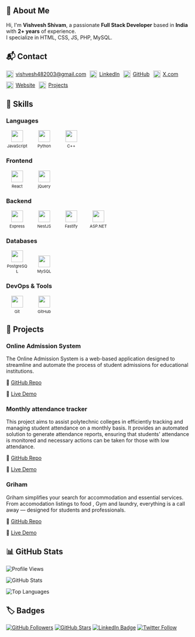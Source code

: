 ## 👋 About Me

Hi, I'm **Vishvesh Shivam**, a passionate **Full Stack Developer** based in **India** with **2+ years** of experience. <br/>I specialize in HTML, CSS, JS, PHP, MySQL.

## 📬 Contact
<div style="height:fit-content;display:flex;flex-wrap:wrap; gap: 10px;"><span style="display:inline-flex;align-items:center;gap:6px;height:20px;">
      <img src="https://cdn-icons-png.flaticon.com/128/15889/15889542.png" width="20" height="20" />
      <a href="mailto:vishvesh482003@gmail.com">vishvesh482003@gmail.com</a>
    </span>

<span style="display:inline-flex;align-items:center;gap:6px;height:20px;">
      <img src="https://cdn-icons-png.flaticon.com/512/145/145807.png" width="20" height="20" />
      <a href="https://www.linkedin.com/in/iamvishveshs">LinkedIn</a>
    </span>

<span style="display:inline-flex;align-items:center;gap:6px;height:20px;">
      <img src="https://cdn-icons-png.flaticon.com/128/2111/2111432.png" width="20" height="20" />
      <a href="https://github.com/iamvishveshs">GitHub</a>
    </span>

<span style="display:inline-flex;align-items:center;gap:6px;height:20px;">
      <img src="https://cdn-icons-png.flaticon.com/128/5969/5969020.png" width="20" height="20" />
      <a href="https://x.com/imvishveshs">X.com</a>
    </span>

<span style="display:inline-flex;align-items:center;gap:6px;height:20px;">
      <img src="https://cdn-icons-png.flaticon.com/128/10453/10453141.png" width="20" height="20" />
      <a href="https://thevshub.in">Website</a>
    </span>

<span style="display:inline-flex;align-items:center;gap:6px;height:20px;">
          <img src="https://cdn-icons-png.flaticon.com/128/4050/4050385.png" width="20" height="20" />
          <a href="https://projects.thevshub.in">Projects</a>
        </span>

</div>

## 🧠 Skills

### Languages

<span style="display:inline-block;text-align:center;width:60px;margin-right:10px;">
  <img src="https://cdn.simpleicons.org/javascript" width="32" height="32" style="display:block;margin:0 auto;" />
  <span style="font-size:11px;display:block;margin-top:4px;">JavaScript</span>
</span>
<span style="display:inline-block;text-align:center;width:60px;margin-right:10px;">
  <img src="https://cdn.simpleicons.org/python" width="32" height="32" style="display:block;margin:0 auto;" />
  <span style="font-size:11px;display:block;margin-top:4px;">Python</span>
</span>
<span style="display:inline-block;text-align:center;width:60px;margin-right:10px;">
  <img src="https://cdn.simpleicons.org/cplusplus" width="32" height="32" style="display:block;margin:0 auto;" />
  <span style="font-size:11px;display:block;margin-top:4px;">C++</span>
</span>

### Frontend

<span style="display:inline-block;text-align:center;width:60px;margin-right:10px;">
  <img src="https://cdn.simpleicons.org/react" width="32" height="32" style="display:block;margin:0 auto;" />
  <span style="font-size:11px;display:block;margin-top:4px;">React</span>
</span>
<span style="display:inline-block;text-align:center;width:60px;margin-right:10px;">
  <img src="https://cdn.simpleicons.org/jquery" width="32" height="32" style="display:block;margin:0 auto;" />
  <span style="font-size:11px;display:block;margin-top:4px;">jQuery</span>
</span>

### Backend

<span style="display:inline-block;text-align:center;width:60px;margin-right:10px;">
  <img src="https://cdn.simpleicons.org/express" width="32" height="32" style="display:block;margin:0 auto;" />
  <span style="font-size:11px;display:block;margin-top:4px;">Express</span>
</span>
<span style="display:inline-block;text-align:center;width:60px;margin-right:10px;">
  <img src="https://cdn.simpleicons.org/nestjs" width="32" height="32" style="display:block;margin:0 auto;" />
  <span style="font-size:11px;display:block;margin-top:4px;">NestJS</span>
</span>
<span style="display:inline-block;text-align:center;width:60px;margin-right:10px;">
  <img src="https://cdn.simpleicons.org/fastify" width="32" height="32" style="display:block;margin:0 auto;" />
  <span style="font-size:11px;display:block;margin-top:4px;">Fastify</span>
</span>
<span style="display:inline-block;text-align:center;width:60px;margin-right:10px;">
  <img src="https://cdn.simpleicons.org/dotnet" width="32" height="32" style="display:block;margin:0 auto;" />
  <span style="font-size:11px;display:block;margin-top:4px;">ASP.NET</span>
</span>

### Databases

<span style="display:inline-block;text-align:center;width:60px;margin-right:10px;">
  <img src="https://cdn.simpleicons.org/postgresql" width="32" height="32" style="display:block;margin:0 auto;" />
  <span style="font-size:11px;display:block;margin-top:4px;">PostgreSQL</span>
</span>
<span style="display:inline-block;text-align:center;width:60px;margin-right:10px;">
  <img src="https://cdn.simpleicons.org/mysql" width="32" height="32" style="display:block;margin:0 auto;" />
  <span style="font-size:11px;display:block;margin-top:4px;">MySQL</span>
</span>

### DevOps & Tools

<span style="display:inline-block;text-align:center;width:60px;margin-right:10px;">
  <img src="https://cdn.simpleicons.org/git" width="32" height="32" style="display:block;margin:0 auto;" />
  <span style="font-size:11px;display:block;margin-top:4px;">Git</span>
</span>
<span style="display:inline-block;text-align:center;width:60px;margin-right:10px;">
  <img src="https://cdn.simpleicons.org/github" width="32" height="32" style="display:block;margin:0 auto;" />
  <span style="font-size:11px;display:block;margin-top:4px;">GitHub</span>
</span>

## 📁 Projects

### Online Admission System

The Online Admission System is a web-based application designed to streamline and automate the process of student admissions for educational institutions.

🔗 [GitHub Repo](https://github.com/iamvishveshs/online-admission-system.git)

🚀 [Live Demo](http://projects.thevshub.in/oas/)

### Monthly attendance tracker

This project aims to assist polytechnic colleges in efficiently tracking and managing student attendance on a monthly basis. It provides an automated solution to generate attendance reports, ensuring that students' attendance is monitored and necessary actions can be taken for those with low attendance.

🔗 [GitHub Repo](https://github.com/iamvishveshs/-Polytechnic-Monthly-Attendance-tracker.git)

🚀 [Live Demo](http://projects.thevshub.in/ams/)

### Griham

Griham simplifies your search for accommodation and essential services. From accomodation listings to food , Gym and laundry, everything is a call away — designed for students and professionals.

🔗 [GitHub Repo](https://github.com/iamvishveshs/Griham)

🚀 [Live Demo](https://griham.thevshub.in/)

## 📊 GitHub Stats

![Profile Views](https://komarev.com/ghpvc/?username=iamvishveshs&label=Profile%20views&color=0e75b6&style=flat)

![GitHub Stats](https://github-readme-stats.vercel.app/api?username=iamvishveshs&show_icons=true&theme=default)

![Top Languages](https://github-readme-stats.vercel.app/api/top-langs/?username=iamvishveshs&layout=compact)

## 🏷️ Badges

[![GitHub Followers](https://img.shields.io/github/followers/iamvishveshs?label=Follow&style=social)](https://github.com/iamvishveshs) [![GitHub Stars](https://img.shields.io/github/stars/iamvishveshs?style=social)](https://github.com/iamvishveshs)  [![LinkedIn Badge](https://img.shields.io/badge/LinkedIn-Connect-blue?style=flat&logo=linkedin)](https://linkedin.com/in/iamvishveshs) [![Twitter Follow](https://img.shields.io/twitter/follow/iamvishveshs?style=social)](https://twitter.com/iamvishveshs)

